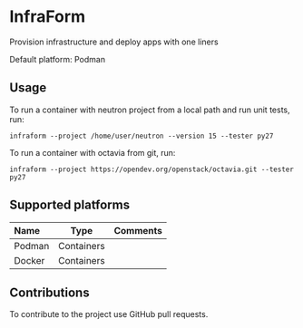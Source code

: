 # InfraForm

Provision infrastructure and deploy apps with one liners

Default platform: Podman

## Usage

To run a container with neutron project from a local path and run unit tests, run:

    infraform --project /home/user/neutron --version 15 --tester py27

To run a container with octavia from git, run:

    infraform --project https://opendev.org/openstack/octavia.git --tester py27

## Supported platforms

Name | Type | Comments
:------ |:------:|:--------:
Podman | Containers | 
Docker | Containers | 

## Contributions

To contribute to the project use GitHub pull requests.
